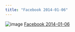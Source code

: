 ```yaml
---
title: "Facebook 2014-01-06"
---
```


![image](https://gyazo.com/a02e405c8d20a6156a55461d353c4e1f/thumb/1000)
[Facebook 2014-01-06](https://www.facebook.com/photo.php?fbid=10202418291955152&set=a.10202384949441610.1073741828.1129148772&type=3&theater)